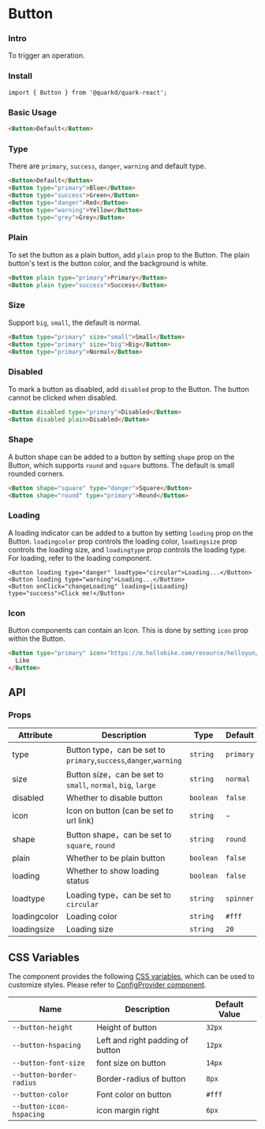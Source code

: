 # Button

### Intro

To trigger an operation.

### Install

```tsx
import { Button } from '@quarkd/quark-react';
```

### Basic Usage

```html
<Button>Default</Button>
```

### Type

There are `primary`, `success`, `danger`, `warning` and default type.

```html
<Button>Default</Button>
<Button type="primary">Blue</Button>
<Button type="success">Green</Button>
<Button type="danger">Red</Button>
<Button type="warning">Yellow</Button>
<Button type="grey">Grey</Button>
```

### Plain

To set the button as a plain button, add `plain` prop to the Button. The plain button's text is the button color, and the background is white.

```html
<Button plain type="primary">Primary</Button>
<Button plain type="success">Success</Button>
```

### Size

Support `big`, `small`, the default is normal.

```html
<Button type="primary" size="small">Small</Button>
<Button type="primary" size="big">Big</Button>
<Button type="primary">Normal</Button>
```

### Disabled

To mark a button as disabled, add `disabled` prop to the Button. The button cannot be clicked when disabled.

```html
<Button disabled type="primary">Disabled</Button>
<Button disabled plain>Disabled</Button>
```

### Shape

A button shape can be added to a button by setting `shape` prop on the Button, which supports `round` and `square` buttons. The default is small rounded corners.

```html
<Button shape="square" type="danger">Square</Button>
<Button shape="round" type="primary">Round</Button>
```

### Loading

A loading indicator can be added to a button by setting `loading` prop on the Button. `loadingcolor` prop controls the loading color, `loadingsize` prop controls the loading size, and `loadingtype` prop controls the loading type. For loading, refer to the loading component.

```tsx
<Button loading type="danger" loadtype="circular">Loading...</Button>
<Button loading type="warning">Loading...</Button>
<Button onClick="changeLoading" loading={isLoading} type="success">Click me!</Button>
```

### Icon

Button components can contain an Icon. This is done by setting `icon` prop within the Button.

```html
<Button type="primary" icon="https://m.hellobike.com/resource/helloyun/16682/Agnve_tel%20(1).png">
  Like
</Button>
```

## API

### Props

| Attribute    | Description                                                          | Type     | Default      |
|--------------|--------------------------------------------------------------------- |---------- |-------------|
| type         | Button type，can be set to `primary`,`success`,`danger`,`warning`    | `string`  | `primary`   |
| size         | Button size，can be set to `small`, `normal`, `big`, `large`         | `string`  | `normal`    |
| disabled     | Whether to disable button                                            | `boolean` | `false`     |
| icon         | Icon on button (can be set to url link)                              | `string`  | -           |
| shape        | Button shape，can be set to `square`, `round`                        | `string`  | `round`     |
| plain        | Whether to be plain button                                           | `boolean` | `false `    |
| loading      | Whether to show loading status                                       | `boolean` | `false`     |
| loadtype     | Loading type，can be set to `circular`                               | `string`  | `spinner`   |
| loadingcolor | Loading color                                                        | `string`  | `#fff`      |
| loadingsize  | Loading size                                                         | `string`  | `20`        |


## CSS Variables

The component provides the following [CSS variables](https://developer.mozilla.org/zh-CN/docs/Web/CSS/Using_CSS_custom_properties), which can be used to customize styles. Please refer to [ConfigProvider component](#/zh-CN/guide/theme).

| Name                      | Description                        | Default Value  |
| --------------------------| -----------------------------------| -------------- |
| `--button-height`         | Height of button                   | `32px`         |
| `--button-hspacing`       | Left and right padding of button   | `12px`         |
| `--button-font-size`      | font size on button                | `14px`         |
| `--button-border-radius`  | Border-radius of button            | `8px`          |
| `--button-color`          | Font color on button               | `#fff`         |
| `--button-icon-hspacing` | icon margin right                        | `6px`  |